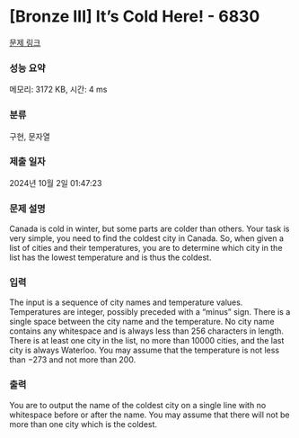 # [Bronze III] It’s Cold Here! - 6830 

[문제 링크](https://www.acmicpc.net/problem/6830) 

### 성능 요약

메모리: 3172 KB, 시간: 4 ms

### 분류

구현, 문자열

### 제출 일자

2024년 10월 2일 01:47:23

### 문제 설명

<p>Canada is cold in winter, but some parts are colder than others. Your task is very simple, you need to find the coldest city in Canada. So, when given a list of cities and their temperatures, you are to determine which city in the list has the lowest temperature and is thus the coldest.</p>

### 입력 

 <p>The input is a sequence of city names and temperature values. Temperatures are integer, possibly preceded with a “minus” sign. There is a single space between the city name and the temperature. No city name contains any whitespace and is always less than 256 characters in length. There is at least one city in the list, no more than 10000 cities, and the last city is always Waterloo. You may assume that the temperature is not less than −273 and not more than 200.</p>

### 출력 

 <p>You are to output the name of the coldest city on a single line with no whitespace before or after the name. You may assume that there will not be more than one city which is the coldest.</p>

